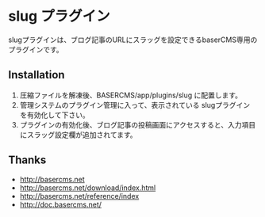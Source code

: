# slug プラグイン #
slugプラグインは、ブログ記事のURLにスラッグを設定できるbaserCMS専用のプラグインです。


## Installation ##

1. 圧縮ファイルを解凍後、BASERCMS/app/plugins/slug に配置します。
2. 管理システムのプラグイン管理に入って、表示されている slugプラグイン を有効化して下さい。
3. プラグインの有効化後、ブログ記事の投稿画面にアクセスすると、入力項目にスラッグ設定欄が追加されてます。

## Thanks ##
- http://basercms.net
- http://basercms.net/download/index.html
- http://basercms.net/reference/index
- http://doc.basercms.net/
